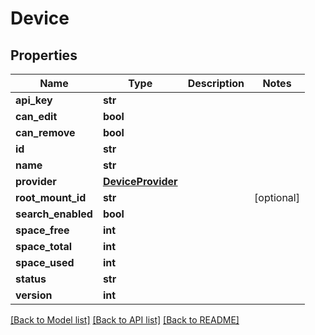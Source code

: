 # Device

## Properties
Name | Type | Description | Notes
------------ | ------------- | ------------- | -------------
**api_key** | **str** |  | 
**can_edit** | **bool** |  | 
**can_remove** | **bool** |  | 
**id** | **str** |  | 
**name** | **str** |  | 
**provider** | [**DeviceProvider**](DeviceProvider.md) |  | 
**root_mount_id** | **str** |  | [optional] 
**search_enabled** | **bool** |  | 
**space_free** | **int** |  | 
**space_total** | **int** |  | 
**space_used** | **int** |  | 
**status** | **str** |  | 
**version** | **int** |  | 

[[Back to Model list]](../README.md#documentation-for-models) [[Back to API list]](../README.md#documentation-for-api-endpoints) [[Back to README]](../README.md)


